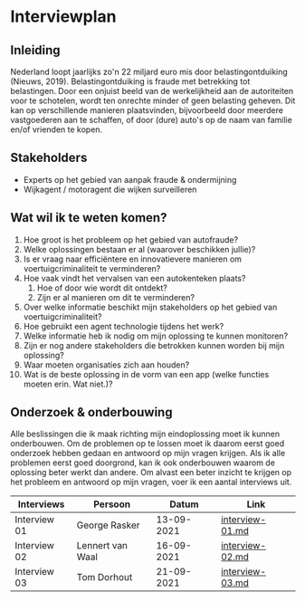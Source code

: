 # Interviewplan

## Inleiding

Nederland loopt jaarlijks zo'n 22 miljard euro mis door belastingontduiking (Nieuws, 2019). Belastingontduiking is fraude met betrekking tot belastingen. Door een onjuist beeld van de werkelijkheid aan de autoriteiten voor te schotelen, wordt ten onrechte minder of geen belasting geheven. Dit kan op verschillende manieren plaatsvinden, bijvoorbeeld door meerdere vastgoederen aan te schaffen, of door (dure) auto's op de naam van familie en/of vrienden te kopen.

## Stakeholders

* Experts op het gebied van aanpak fraude & ondermijning
* Wijkagent / motoragent die wijken surveilleren

## Wat wil ik te weten komen?

1. Hoe groot is het probleem op het gebied van autofraude?
2. Welke oplossingen bestaan er al (waarover beschikken jullie)?
3. Is er vraag naar efficiëntere en innovatievere manieren om voertuigcriminaliteit te verminderen?
4. Hoe vaak vindt het vervalsen van een autokenteken plaats?
   1. Hoe of door wie wordt dit ontdekt?
   2. Zijn er al manieren om dit te verminderen?
5. Over welke informatie beschikt mijn stakeholders op het gebied van voertuigcriminaliteit?
6. Hoe gebruikt een agent technologie tijdens het werk?
7. Welke informatie heb ik nodig om mijn oplossing te kunnen monitoren?
8. Zijn er nog andere stakeholders die betrokken kunnen worden bij mijn oplossing?
9. Waar moeten organisaties zich aan houden?
10. Wat is de beste oplossing in de vorm van een app (welke functies moeten erin. Wat niet.)?

## Onderzoek & onderbouwing

Alle beslissingen die ik maak richting mijn eindoplossing moet ik kunnen onderbouwen. Om de problemen op te lossen moet ik daarom eerst goed onderzoek hebben gedaan en antwoord op mijn vragen krijgen. Als ik alle problemen eerst goed doorgrond, kan ik ook onderbouwen waarom de oplossing beter werkt dan andere. Om alvast een beter inzicht te krijgen op het probleem en antwoord op mijn vragen, voer ik een aantal interviews uit.

| Interviews   | Persoon          | Datum      | Link                                         |
| ------------ | ---------------- | ---------- | -------------------------------------------- |
| Interview 01 | George Rasker    | 13-09-2021 | [interview-01.md](interview-01.md "mention") |
| Interview 02 | Lennert van Waal | 16-09-2021 | [interview-02.md](interview-02.md "mention") |
| Interview 03 | Tom Dorhout      | 21-09-2021 | [interview-03.md](interview-03.md "mention") |
